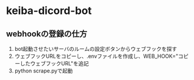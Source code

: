 # keiba-dicord-bot

## webhookの登録の仕方
1. bot起動させたいサーバのルームの設定ボタンからウェブフックを探す
2. ウェブフックURLをコピーし、.envファイルを作成し、WEB_HOOK="コピーしたウェブフックURL"を追記
3. python scrape.pyで起動
